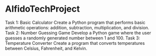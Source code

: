 # AlfidoTechProject
Task 1: Basic Calculator 
Create a Python program that performs basic arithmetic operations: addition, subtraction, multiplication, and division.
Task 2: Number Guessing Game
Develop a Python game where the user guesses a randomly generated number between 1 and 100.
Task 3: Temperature Converter
Create a program that converts temperatures between Celsius, Fahrenheit, and Kelvin.
